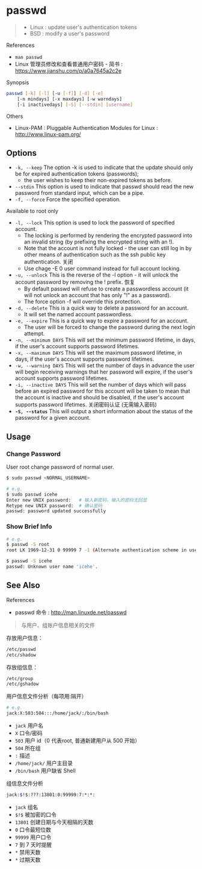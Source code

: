 # passwd

> - Linux : update user's authentication tokens
> - BSD : modify a user's password

References

- `man passwd`
- Linux 管理员修改和查看普通用户密码 - 简书 : https://www.jianshu.com/p/a0a7645a2c2e

Synopsis

```bash
passwd [-k] [-l] [-u [-f]] [-d] [-e]
    [-n mindays] [-x maxdays] [-w warndays]
    [-i inactivedays] [-S] [--stdin] [username]
```

Others

- Linux-PAM : Pluggable Authentication Modules for Linux : http://www.linux-pam.org/

## Options

- `-k, --keep` The option -k is used to indicate that the update should only be for expired authentication tokens  (passwords);
    - the  user wishes to keep their non-expired tokens as before.
- `--stdin` This option is used to indicate that passwd should read the new password from standard input, which can be a pipe.
- `-f, --force` Force the specified operation.

Available to root only

- `-l, --lock` This option is used to lock the password of specified account.
    - The locking is performed by rendering the encrypted password into an invalid string (by prefixing the encrypted  string  with  an  !).
    - Note  that  the account is not fully locked - the user can still log in by other means of authentication such as the ssh public key authentication. 关闭
    - Use chage -E 0 user command instead for full account locking.
- `-u, --unlock` This is the reverse of the -l option - it will unlock the account password by removing the ! prefix. 恢复
    - By default passwd will refuse to create a passwordless account (it will not unlock an account that has only "!" as a password).
    - The force option -f will override this protection.
- `-d, --delete` This is a quick way to delete a password for an account.
    - It will set the named  account  passwordless.
- `-e, --expire` This  is  a  quick  way to expire a password for an account.
    - The user will be forced to change the password during the next login attempt.
- `-n, --minimum DAYS` This will set the minimum password lifetime, in days, if the user's account supports password lifetimes.
- `-x, --maximum DAYS` This will set the maximum password lifetime, in days, if the user's account supports password lifetimes.
- `-w, --warning DAYS` This will set the number of days in advance the user will begin receiving warnings that her password will  expire,  if  the user's account supports password lifetimes.
- `-i, --inactive DAYS` This will set the number of days which will pass before an expired password for this account will be taken to mean that the account is inactive and should be disabled, if the user's account supports password lifetimes. 关闭密码认证 (无需输入密码)
- **`-S, --status`** This will output a short information about the status of the password for a given account.

## Usage

### Change Password

User root change password of normal user.

```bash
$ sudo passwd <NORMAL_USERNAME>

# e.g.
$ sudo passwd icehe
Enter new UNIX password:   # 输入新密码，输入的密码无回显
Retype new UNIX password:  # 确认密码
passwd: password updated successfully
```

### Show Brief Info

```bash
# e.g.
$ passwd -S root
root LK 1969-12-31 0 99999 7 -1 (Alternate authentication scheme in use.)

$ passwd -S icehe
passwd: Unknown user name 'icehe'.
```

## See Also

References

- passwd 命令 : http://man.linuxde.net/passwd

> 与用户、组账户信息相关的文件

存放用户信息：

```bash
/etc/passwd
/etc/shadow
```

存放组信息：

```bash
/etc/group
/etc/gshadow
```

用户信息文件分析（每项用:隔开）

```bash
# e.g.
jack:X:503:504:::/home/jack/:/bin/bash
```

- `jack` 用户名
- `X` 口令/密码
- `503` 用户 id（0 代表root, 普通新建用户从 500 开始）
- `504` 所在组
- `:` 描述
- `/home/jack/` 用户主目录
- `/bin/bash` 用户缺省 Shell

组信息文件分析

```bash
jack:$!$:???:13801:0:99999:7:*:*:
```

- `jack` 组名
- `$!$` 被加密的口令
- `13801` 创建日期与今天相隔的天数
- `0` 口令最短位数
- `99999` 用户口令
- `7` 到 7 天时提醒
- `*` 禁用天数
- `*` 过期天数